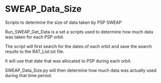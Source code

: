 # SWEAP_Data_Size
Scripts to determine the size of data taken by PSP SWEAP

Run_SWEAP_Get_Data is a set a scripts used to determine how much data was taken for each PSP orbit. 

The script will first search for the dates of each orbit and save the search results to the RAT_List.txt file. 
 
It will use that date that was allocated to PSP during each orbit. 

SWEAP_Data_Size.py will then determine how much data was actually used during that time period. 
